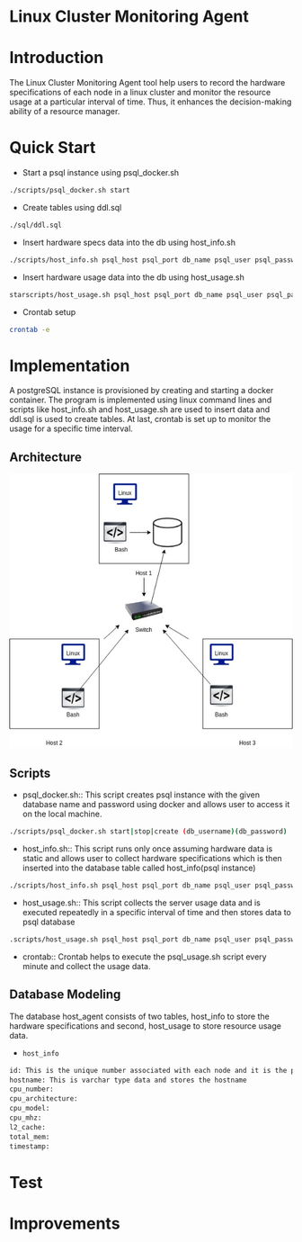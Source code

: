 # Linux Cluster Monitoring Agent
# Introduction
The Linux Cluster Monitoring Agent tool help users to record the hardware specifications of each node in a linux cluster and monitor the resource usage at a particular interval of time. Thus, it enhances the decision-making ability of a resource manager.    
# Quick Start 
- Start a psql instance using psql_docker.sh
````bash
./scripts/psql_docker.sh start
````
- Create tables using ddl.sql
````bash
./sql/ddl.sql 
````
- Insert hardware specs data into the db using host_info.sh
````bash
./scripts/host_info.sh psql_host psql_port db_name psql_user psql_password
````
- Insert hardware usage data into the db using host_usage.sh
````bash
starscripts/host_usage.sh psql_host psql_port db_name psql_user psql_passwordt
````
- Crontab setup
````bash
crontab -e
````

# Implementation
A postgreSQL instance is provisioned by creating and starting a docker container. The program is implemented using linux command lines and scripts like host_info.sh and host_usage.sh are used to insert data and ddl.sql is used to create tables. At last, crontab is set up to monitor the usage for a specific time interval.
## Architecture
![ClusterDiagram](./assets/ClusterDiagram.jpg)
## Scripts
- psql_docker.sh:: 
This script creates psql instance with the given database name and password using docker and allows user to access it on the local machine.  
````bash
./scripts/psql_docker.sh start|stop|create (db_username)(db_password)
````  
- host_info.sh::
This script runs only once assuming hardware data is static and allows user to collect hardware specifications which is then inserted into the database table called host_info(psql instance)
````bash
./scripts/host_info.sh psql_host psql_port db_name psql_user psql_password
````  
- host_usage.sh::
This script collects the server usage data and is executed repeatedly in a specific interval of time and then stores data to psql database    
````bash
.scripts/host_usage.sh psql_host psql_port db_name psql_user psql_password
````
- crontab::
Crontab helps to execute the psql_usage.sh script every minute and collect the usage data. 
## Database Modeling 
The database host_agent consists of two tables, host_info to store the hardware specifications and second, host_usage to store resource usage data.
- `host_info`
````bash
id: This is the unique number associated with each node and it is the primary key which is auto incremented by PostgreSQL
hostname: This is varchar type data and stores the hostname 
cpu_number: 
cpu_architecture:
cpu_model:
cpu_mhz:
l2_cache:
total_mem:
timestamp: 

``````

# Test 
# Improvements


